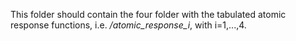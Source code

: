 This folder should contain the four folder with the tabulated atomic response functions, i.e. */atomic_response_i*, with i=1,...,4.